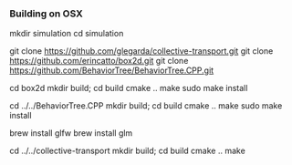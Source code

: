 
### Building on OSX

mkdir simulation
cd simulation

git clone https://github.com/glegarda/collective-transport.git
git clone https://github.com/erincatto/box2d.git
git clone https://github.com/BehaviorTree/BehaviorTree.CPP.git


cd box2d
mkdir build; cd build
cmake ..
make
sudo make install

cd ../../BehaviorTree.CPP
mkdir build; cd build
cmake ..
make
sudo make install

brew install glfw
brew install glm

cd ../../collective-transport
mkdir build; cd build
cmake ..
make
